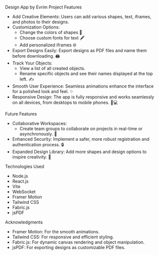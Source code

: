 Design App by Evrim
Project Features
* Add Creative Elements: Users can add various shapes, text, iframes, and photos to their designs.
* Customization Options:
    * Change the colors of shapes 🎨
    * Choose custom fonts for text 🖋️
    * Add personalized iframes 🌐
* Export Designs Easily: Export designs as PDF files and name them before downloading. 🖨️
* Track Your Objects:
    * View a list of all created objects.
    * Rename specific objects and see their names displayed at the top left. ✍️
* Smooth User Experience: Seamless animations enhance the interface for a polished look and feel. ✨
* Responsive Design: The app is fully responsive and works seamlessly on all devices, from desktops to mobile phones. 📱💻

Future Features
* Collaborative Workspaces:
    * Create team groups to collaborate on projects in real-time or asynchronously. 👥
* Enhanced Security: Implement a safer, more robust registration and authentication process. 🔒
* Expanded Design Library: Add more shapes and design options to inspire creativity. 🎉

Technologies Used
* Node.js
* React.js
* Vite
* WebSocket
* Framer Motion
* Tailwind CSS
* Fabric.js
* jsPDF

Acknowledgments
* Framer Motion: For the smooth animations.
* Tailwind CSS: For responsive and efficient styling.
* Fabric.js: For dynamic canvas rendering and object manipulation.
* jsPDF: For exporting designs as customizable PDF files.
